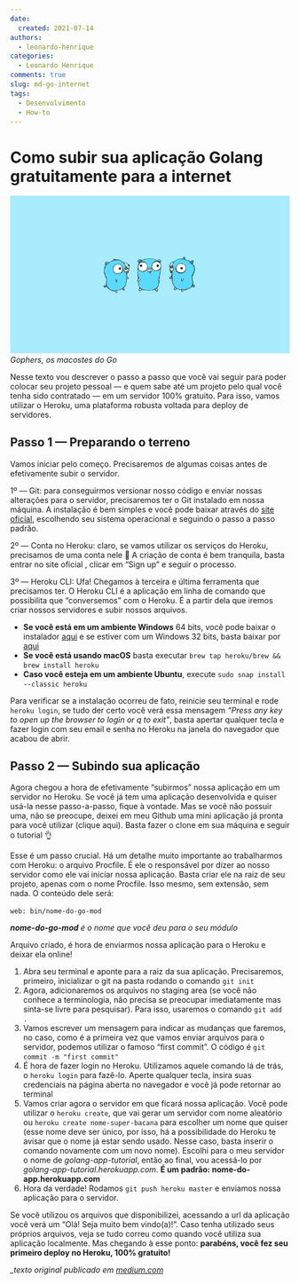 ```yaml
---
date:
  created: 2021-07-14
authors:
  - leonardo-henrique
categories:
  - Leonardo Henrique
comments: true
slug: md-go-internet
tags:
  - Desenvolvimento
  - How-to
---
```


# Como subir sua aplicação Golang gratuitamente para a internet

![Gophers, os macostes do Go](../../../images/blog/leonardo-henrique/md-go-internet-art.png)  
*Gophers, os macostes do Go*

Nesse texto vou descrever o passo a passo que você vai seguir para poder colocar seu projeto pessoal — e quem sabe até um projeto pelo qual você tenha sido contratado — em um servidor 100% gratuito. Para isso, vamos utilizar o Heroku, uma plataforma robusta voltada para deploy de servidores.

<!-- more -->

## Passo 1 — Preparando o terreno

Vamos iniciar pelo começo. Precisaremos de algumas coisas antes de efetivamente subir o servidor.

1º — Git: para conseguirmos versionar nosso código e enviar nossas alterações para o servidor, precisaremos ter o Git instalado em nossa máquina. A instalação é bem simples e você pode baixar através do [site oficial](https://git-scm.com/downloads), escolhendo seu sistema operacional e seguindo o passo a passo padrão.

2º — Conta no Heroku: claro, se vamos utilizar os serviços do Heroku, precisamos de uma conta nele 🤣 A criação de conta é bem tranquila, basta entrar no site oficial , clicar em “Sign up” e seguir o processo.

3º — Heroku CLI: Ufa! Chegamos à terceira e última ferramenta que precisamos ter. O Heroku CLI é a aplicação em linha de comando que possibilita que “conversemos” com o Heroku. É a partir dela que iremos criar nossos servidores e subir nossos arquivos.

- **Se você está em um ambiente Windows** 64 bits, você pode baixar o instalador [aqui](https://cli-assets.heroku.com/heroku-x64.exe) e se estiver com um Windows 32 bits, basta baixar por [aqui](https://cli-assets.heroku.com/heroku-x86.exe)
- **Se você está usando macOS** basta executar `brew tap heroku/brew && brew install heroku`
- **Caso você esteja em um ambiente Ubuntu**, execute `sudo snap install --classic heroku`

Para verificar se a instalação ocorreu de fato, reinicie seu terminal e rode `heroku login`, se tudo der certo você verá essa mensagem *“Press any key to open up the browser to login or q to exit”*, basta apertar qualquer tecla e fazer login com seu email e senha no Heroku na janela do navegador que acabou de abrir.

## Passo 2 — Subindo sua aplicação

Agora chegou a hora de efetivamente “subirmos” nossa aplicação em um servidor no Heroku. Se você já tem uma aplicação desenvolvida e quiser usá-la nesse passo-a-passo, fique à vontade. Mas se você não possuir uma, não se preocupe, deixei em meu Github uma mini aplicação já pronta para você utilizar (clique aqui). Basta fazer o clone em sua máquina e seguir o tutorial 👌

Esse é um passo crucial. Há um detalhe muito importante ao trabalharmos com Heroku: o arquivo Procfile. É ele o responsável por dizer ao nosso servidor como ele vai iniciar nossa aplicação. Basta criar ele na raiz de seu projeto, apenas com o nome Procfile. Isso mesmo, sem extensão, sem nada. O conteúdo dele será:

`web: bin/nome-do-go-mod`

***nome-do-go-mod** é o nome que você deu para o seu módulo*

Arquivo criado, é hora de enviarmos nossa aplicação para o Heroku e deixar ela online!

1. Abra seu terminal e aponte para a raiz da sua aplicação. Precisaremos, primeiro, inicializar o git na pasta rodando o comando `git init`
2. Agora, adicionaremos os arquivos no staging area (se você não conhece a terminologia, não precisa se preocupar imediatamente mas sinta-se livre para pesquisar). Para isso, usaremos o comando `git add .`
3. Vamos escrever um mensagem para indicar as mudanças que faremos, no caso, como é a primeira vez que vamos enviar arquivos para o servidor, podemos utilizar o famoso “first commit”. O código é `git commit -m "first commit"`
4. É hora de fazer login no Heroku. Utilizamos aquele comando lá de trás, o `heroku login` para fazê-lo. Aperte qualquer tecla, insira suas credenciais na página aberta no navegador e você já pode retornar ao terminal
5. Vamos criar agora o servidor em que ficará nossa aplicação. Você pode utilizar o `heroku create`, que vai gerar um servidor com nome aleatório ou `heroku create nome-super-bacana` para escolher um nome que quiser (esse nome deve ser único, por isso, há a possibilidade do Heroku te avisar que o nome já estar sendo usado. Nesse caso, basta inserir o comando novamente com um novo nome). Escolhi para o meu servidor o nome de *golang-app-tutorial*, então ao final, vou acessá-lo por *golang-app-tutorial.herokuapp.com*. **É um padrão: nome-do-app.herokuapp.com**
6. Hora da verdade! Rodamos `git push heroku master` e enviamos nossa aplicação para o servidor.

Se você utilizou os arquivos que disponibilizei, acessando a url da aplicação você verá um “Olá! Seja muito bem vindo(a)!”. Caso tenha utilizado seus próprios arquivos, veja se tudo correu como quando você utiliza sua aplicação localmente. Mas chegando à esse ponto: **parabéns, você fez seu primeiro deploy no Heroku, 100% gratuito!**

*_texto original publicado em [medium.com](https://medium.com/c%C3%B3digo-palavras/como-subir-sua-aplica%C3%A7%C3%A3o-golang-gratuitamente-para-a-internet-57321cfcbaa0)*